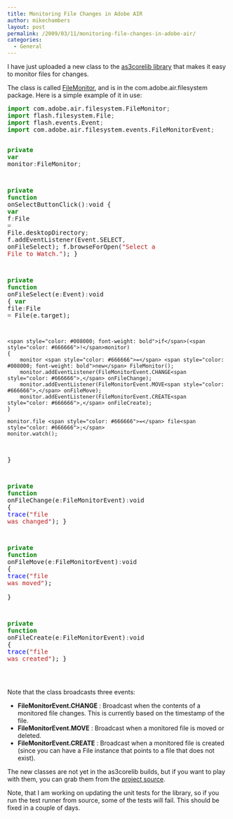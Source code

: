 ```yaml
---
title: Monitoring File Changes in Adobe AIR
author: mikechambers
layout: post
permalink: /2009/03/11/monitoring-file-changes-in-adobe-air/
categories:
  - General
---
```



I have just uploaded a new class to the [as3corelib library][1] that makes it easy to monitor files for changes.

The class is called [FileMonitor][2], and is in the com.adobe.air.filesystem package. Here is a simple example of it in use:  
<!--more-->

<div class="highlight">
  <pre><span style="color: #008000; font-weight: bold">import</span> com.adobe.air.filesystem.FileMonitor<span style="color: #666666">;</span>
<span style="color: #008000; font-weight: bold">import</span> flash.filesystem.File<span style="color: #666666">;</span>
<span style="color: #008000; font-weight: bold">import</span> flash.events.Event<span style="color: #666666">;</span>
<span style="color: #008000; font-weight: bold">import</span> com.adobe.air.filesystem.events.FileMonitorEvent<span style="color: #666666">;</span>


<span style="color: #008000; font-weight: bold">private</span> <span style="color: #008000; font-weight: bold">var</span> monitor<span style="color: #666666">:</span>FileMonitor<span style="color: #666666">;</span>

<span style="color: #008000; font-weight: bold">private</span> <span style="color: #008000; font-weight: bold">function</span> onSelectButtonClick()<span style="color: #666666">:</span>void
{
	<span style="color: #008000; font-weight: bold">var</span> f<span style="color: #666666">:</span>File <span style="color: #666666">=</span> File.desktopDirectory<span style="color: #666666">;</span>
	f.addEventListener(Event.SELECT<span style="color: #666666">,</span> onFileSelect);
	f.browseForOpen(<span style="color: #BA2121">"Select a File to Watch."</span>);
}

<span style="color: #008000; font-weight: bold">private</span> <span style="color: #008000; font-weight: bold">function</span> onFileSelect(e<span style="color: #666666">:</span>Event)<span style="color: #666666">:</span>void
{
	<span style="color: #008000; font-weight: bold">var</span> file<span style="color: #666666">:</span>File <span style="color: #666666">=</span> File(e.target);
	
	<span style="color: #008000; font-weight: bold">if</span>(<span style="color: #666666">!</span>monitor)
	{
		monitor <span style="color: #666666">=</span> <span style="color: #008000; font-weight: bold">new</span> FileMonitor();
		monitor.addEventListener(FileMonitorEvent.CHANGE<span style="color: #666666">,</span> onFileChange);
		monitor.addEventListener(FileMonitorEvent.MOVE<span style="color: #666666">,</span> onFileMove);
		monitor.addEventListener(FileMonitorEvent.CREATE<span style="color: #666666">,</span> onFileCreate);
	}
	
	monitor.file <span style="color: #666666">=</span> file<span style="color: #666666">;</span>
	monitor.watch();
}

<span style="color: #008000; font-weight: bold">private</span> <span style="color: #008000; font-weight: bold">function</span> onFileChange(e<span style="color: #666666">:</span>FileMonitorEvent)<span style="color: #666666">:</span>void
{
	<span style="color: #0000FF">trace</span>(<span style="color: #BA2121">"file was changed"</span>);
}

<span style="color: #008000; font-weight: bold">private</span> <span style="color: #008000; font-weight: bold">function</span> onFileMove(e<span style="color: #666666">:</span>FileMonitorEvent)<span style="color: #666666">:</span>void
{
	<span style="color: #0000FF">trace</span>(<span style="color: #BA2121">"file was moved"</span>);	
}

<span style="color: #008000; font-weight: bold">private</span> <span style="color: #008000; font-weight: bold">function</span> onFileCreate(e<span style="color: #666666">:</span>FileMonitorEvent)<span style="color: #666666">:</span>void
{
	<span style="color: #0000FF">trace</span>(<span style="color: #BA2121">"file was created"</span>);
}
</pre>
</div>

&nbsp;

Note that the class broadcasts three events:

*   **FileMonitorEvent.CHANGE** : Broadcast when the contents of a monitored file changes. This is currently based on the timestamp of the file.
*   **FileMonitorEvent.MOVE** : Broadcast when a monitored file is moved or deleted.
*   **FileMonitorEvent.CREATE** : Broadcast when a monitored file is created (since you can have a File instance that points to a file that does not exist).

The new classes are not yet in the as3corelib builds, but if you want to play with them, you can grab them from the [project source][3]. 

Note, that I am working on updating the unit tests for the library, so if you run the test runner from source, some of the tests will fail. This should be fixed in a couple of days.

 [1]: http://code.google.com/p/as3corelib/
 [2]: http://code.google.com/p/as3corelib/source/browse/trunk/src/com/adobe/air/filesystem/FileMonitor.as
 [3]: http://code.google.com/p/as3corelib/source/checkout